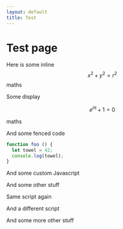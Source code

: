 ```yaml
---
layout: default
title: Test
---
```


# Test page

Here is some inline $$x^2 + y^2 = r^2$$ maths

Some display

$$e^{i\pi} + 1 = 0$$

maths

And some fenced code

```js
function foo () { 
  let towel = 42;
  console.log(towel);
}
```

And some custom Javascript

<script async src='assets/js/test_insert.js'></script>

And some other stuff

Same script again

<script async src='assets/js/test_insert.js'></script>

And a different script

<script async src='assets/js/test_insert2.js'></script>

And some more other stuff
